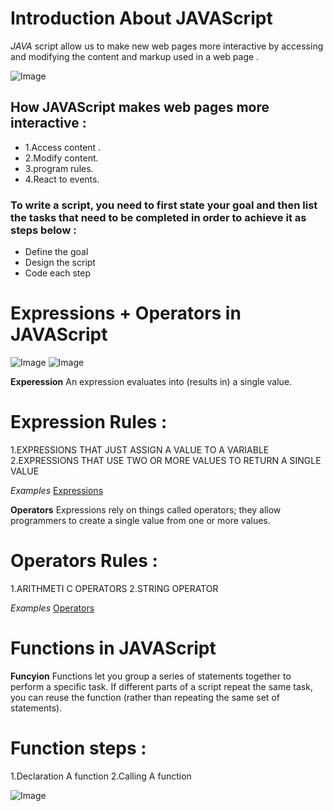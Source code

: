 # Introduction About **JAVAScript**

*JAVA* script allow us to make new web pages more interactive by accessing and modifying the content and markup used in a web page . 

![Image](https://www.edureka.co/blog/wp-content/uploads/2018/01/2-2.png)


## How JAVAScript makes web pages more interactive :
* 1.Access content .
* 2.Modify content. 
* 3.program rules.
* 4.React to events.

### To write a script, you need to first state your goal and then list the tasks that need to be completed in order to achieve it as steps below : 
* Define the goal 
* Design the script 
* Code each step

# Expressions + Operators in **JAVAScript**

![Image](http://www.corelangs.com/js/basics/img/operators.png)
![Image](https://www.oreilly.com/library/view/javascript-the-good/9780596517748/httpatomoreillycomsourceoreillyimages238846.png)

**Experession** An expression evaluates into (results in) a single value. 

# Expression Rules :
1.EXPRESSIONS THAT JUST ASSIGN A VALUE TO A VARIABLE 
2.EXPRESSIONS THAT USE TWO OR MORE VALUES TO RETURN A SINGLE VALUE 

*Examples* 
[Expressions](https://flaviocopes.com/javascript-expressions)

**Operators** Expressions rely on things called operators; they allow programmers to create a single value from one or more values. 

# Operators Rules :
1.ARITHMETI C OPERATORS 
2.STRING OPERATOR 

*Examples* 
[Operators](https://flaviocopes.com/javascript-operators/)

# Functions in **JAVAScript**

**Funcyion** Functions let you group a series of statements together to perform a specific task. If different parts of a script repeat the same task, you can reuse the function (rather than repeating the same set of statements).  

# Function steps :
1.Declaration A function 
2.Calling A function  

![Image](https://tutorial.techaltum.com/images/javascript-functions.jpg)




